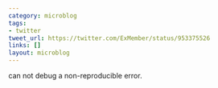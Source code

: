 ```yaml
---
category: microblog
tags:
- twitter
tweet_url: https://twitter.com/ExMember/status/953375526
links: []
layout: microblog
---
```

can not debug a non-reproducible error.

